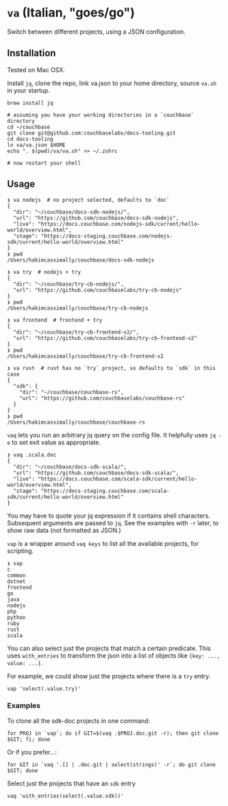 # `va` (Italian, "goes/go")

Switch between different projects, using a JSON configuration.

## Installation

Tested on Mac OSX.

Install `jq`, clone the repo, link va.json to your home directory, source `va.sh` in your startup.

	brew install jq

	# assuming you have your working directories in a `couchbase` directory
	cd ~/couchbase
	git clone git@github.com:couchbaselabs/docs-tooling.git
	cd docs-tooling
	ln va/va.json $HOME
	echo ". $(pwd)/va/va.sh" >> ~/.zshrc

	# now restart your shell

## Usage

	❯ va nodejs  # no project selected, defaults to `doc`
	{
	  "dir": "~/couchbase/docs-sdk-nodejs/",
	  "url": "https://github.com/couchbase/docs-sdk-nodejs",
	  "live": "https://docs.couchbase.com/nodejs-sdk/current/hello-world/overview.html",
	  "stage": "https://docs-staging.couchbase.com/nodejs-sdk/current/hello-world/overview.html"
	}
	❯ pwd
	/Users/hakimcassimally/couchbase/docs-sdk-nodejs

	❯ va try  # nodejs + try
	{
	  "dir": "~/couchbase/try-cb-nodejs/",
	  "url": "https://github.com/couchbaselabs/try-cb-nodejs"
	}
	❯ pwd
	/Users/hakimcassimally/couchbase/try-cb-nodejs

	❯ va frontend  # frontend + try
	{
	  "dir": "~/couchbase/try-cb-frontend-v2/",
	  "url": "https://github.com/couchbaselabs/try-cb-frontend-v2"
	}
	❯ pwd
	/Users/hakimcassimally/couchbase/try-cb-frontend-v2

	❯ va rust  # rust has no `try` project, so defaults to `sdk` in this case
	{
	  "sdk": {
	    "dir": "~/couchbase/couchbase-rs",
	    "url": "https://github.com/couchbaselabs/couchbase-rs"
	  }
	}
	❯ pwd
	/Users/hakimcassimally/couchbase/couchbase-rs

`vaq` lets you run an arbitrary jq query on the config file.
It helpfully uses `jq -e` to set exit value as appropriate.

	❯ vaq .scala.doc
	{
	  "dir": "~/couchbase/docs-sdk-scala/",
	  "url": "https://github.com/couchbase/docs-sdk-scala/",
	  "live": "https://docs.couchbase.com/scala-sdk/current/hello-world/overview.html",
	  "stage": "https://docs-staging.couchbase.com/scala-sdk/current/hello-world/overview.html"
	}

You may have to quote your jq expression if it contains shell characters. Subsequent arguments are
passed to `jq`. See the examples with `-r` later, to show raw data (not formatted as JSON.)

`vap` is a wrapper around `vaq keys` to list all the available projects, for scripting.

	❯ vap
	c
	common
	dotnet
	frontend
	go
	java
	nodejs
	php
	python
	ruby
	rust
	scala

You can also select just the projects that match a certain predicate.
This uses `with_entries` to transform the json into a list of objects like
`{key: ..., value: ...}`.

For example, we could show just the projects where there is a `try` entry. 

	vap 'select(.value.try)'

### Examples 

To clone all the sdk-doc projects in one command:

	for PROJ in `vap`; do if GIT=$(vaq .$PROJ.doc.git -r); then git clone $GIT; fi; done

Or if you prefer...:

	for GIT in `vaq '.[] | .doc.git | select(strings)' -r`; do git clone $GIT; done

Select just the projects that have an `sdk` entry

	vaq 'with_entries(select(.value.sdk))'
